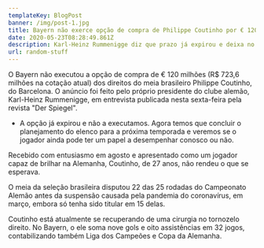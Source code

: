 ```yaml
---
templateKey: BlogPost
banner: /img/post-1.jpg
title: Bayern não exerce opção de compra de Philippe Coutinho por € 120 milhões
date: 2020-05-23T08:28:49.861Z
description: Karl-Heinz Rummenigge diz que prazo já expirou e deixa no ar continuidade do meia brasileiro, que pertence ao Barcelona, para a próxima temporada
url: random-stuff
---
```


O Bayern não executou a opção de compra de € 120 milhões (R\$ 723,6 milhões na cotação atual) dos direitos do meia brasileiro Philippe Coutinho, do Barcelona. O anúncio foi feito pelo próprio presidente do clube alemão, Karl-Heinz Rummenigge, em entrevista publicada nesta sexta-feira pela revista "Der Spiegel".

- A opção já expirou e não a executamos. Agora temos que concluir o planejamento do elenco para a próxima temporada e veremos se o jogador ainda pode ter um papel a desempenhar conosco ou não.

Recebido com entusiasmo em agosto e apresentado como um jogador capaz de brilhar na Alemanha, Coutinho, de 27 anos, não rendeu o que se esperava.

O meia da seleção brasileira disputou 22 das 25 rodadas do Campeonato Alemão antes da suspensão causada pela pandemia do coronavírus, em março, embora só tenha sido titular em 15 delas.

Coutinho está atualmente se recuperando de uma cirurgia no tornozelo direito. No Bayern, o ele soma nove gols e oito assistências em 32 jogos, contabilizando também Liga dos Campeões e Copa da Alemanha.
